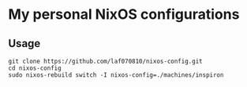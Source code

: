 # My personal NixOS configurations

## Usage

```shell
git clone https://github.com/laf070810/nixos-config.git
cd nixos-config
sudo nixos-rebuild switch -I nixos-config=./machines/inspiron
```